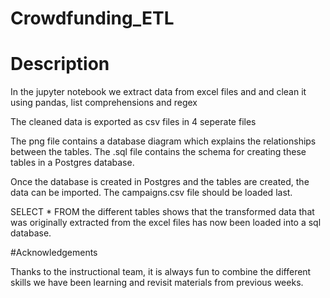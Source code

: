 # Crowdfunding_ETL

# Description

In the jupyter notebook we extract data from excel files and and clean it using pandas, list comprehensions and regex

The cleaned data is exported as csv files in 4 seperate files

The png file contains a database diagram which explains the relationships between the tables. The .sql file contains the schema for creating these tables in a Postgres database.

Once the database is created in Postgres and the tables are created, the data can be imported. The campaigns.csv file should be loaded last. 

SELECT * FROM the different tables shows that the transformed data that was originally extracted from the excel files has now been loaded into a sql database. 

#Acknowledgements

Thanks to the instructional team, it is always fun to combine the different skills we have been learning and revisit materials from previous weeks.
